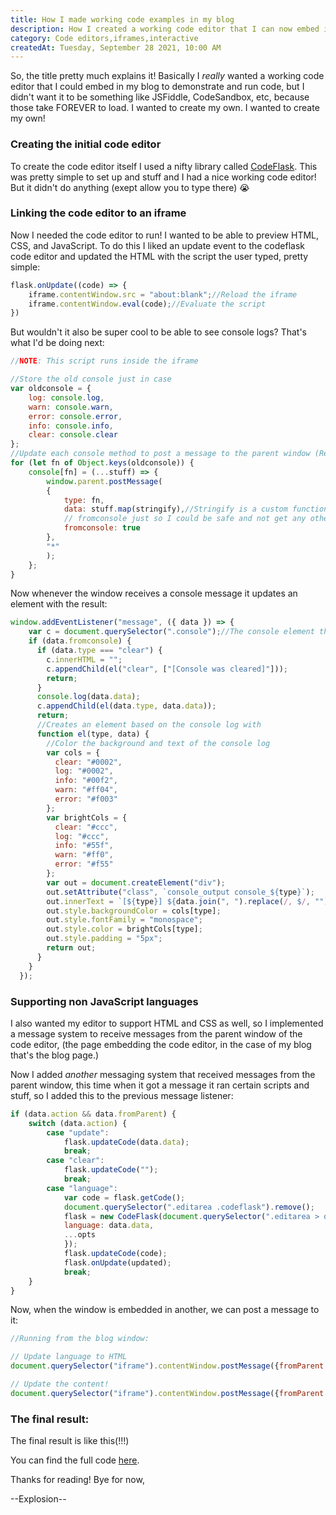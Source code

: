 ```yaml
---
title: How I made working code examples in my blog
description: How I created a working code editor that I can now embed in my blog to demonstrate and run code!
category: Code editors,iframes,interactive
createdAt: Tuesday, September 28 2021, 10:00 AM
---
```


So, the title pretty much explains it! Basically I _really_ wanted a working code editor that I could embed in my blog to demonstrate and run code, but I didn't want it to be something like JSFiddle, CodeSandbox, etc, because those take FOREVER to load. I wanted to create my own. I wanted to create my own!

### Creating the initial code editor
To create the code editor itself I used a nifty library called [CodeFlask](https://kazzkiq.github.io/CodeFlask/). This was pretty simple to set up and stuff and I had a nice working code editor! But it didn't do anything (exept allow you to type there) 😭

### Linking the code editor to an iframe
Now I needed the code editor to run! I wanted to be able to preview HTML, CSS, and JavaScript. To do this I liked an update event to the codeflask code editor and updated the HTML with the script the user typed, pretty simple:
```js
flask.onUpdate((code) => {
    iframe.contentWindow.src = "about:blank";//Reload the iframe
    iframe.contentWindow.eval(code);//Evaluate the script
})
```

But wouldn't it also be super cool to be able to see console logs? That's what I'd be doing next:

```js
//NOTE: This script runs inside the iframe

//Store the old console just in case
var oldconsole = {
    log: console.log,
    warn: console.warn,
    error: console.error,
    info: console.info,
    clear: console.clear
};
//Update each console method to post a message to the parent window (Remember, this is running in the iframe, so the parent window is the window with the code editor)
for (let fn of Object.keys(oldconsole)) {
    console[fn] = (...stuff) => {
        window.parent.postMessage(
        {
            type: fn,
            data: stuff.map(stringify),//Stringify is a custom function that uses JSON.stringify, but also supports HTMLElements, Functions and RegExps.
            // fromconsole just so I could be safe and not get any other messages.
            fromconsole: true
        },
        "*"
        );
    };
}
```

Now whenever the window receives a console message it updates an element with the result:
```js
window.addEventListener("message", ({ data }) => {
    var c = document.querySelector(".console");//The console element that shows the logs
    if (data.fromconsole) {
      if (data.type === "clear") {
        c.innerHTML = "";
        c.appendChild(el("clear", ["[Console was cleared]"]));
        return;
      }
      console.log(data.data);
      c.appendChild(el(data.type, data.data));
      return;
      //Creates an element based on the console log with 
      function el(type, data) {
        //Color the background and text of the console log
        var cols = {
          clear: "#0002",
          log: "#0002",
          info: "#00f2",
          warn: "#ff04",
          error: "#f003"
        };
        var brightCols = {
          clear: "#ccc",
          log: "#ccc",
          info: "#55f",
          warn: "#ff0",
          error: "#f55"
        };
        var out = document.createElement("div");
        out.setAttribute("class", `console_output console_${type}`);
        out.innerText = `[${type}] ${data.join(", ").replace(/, $/, "")}`;
        out.style.backgroundColor = cols[type];
        out.style.fontFamily = "monospace";
        out.style.color = brightCols[type];
        out.style.padding = "5px";
        return out;
      }
    }
  });
```

### Supporting non JavaScript languages
I also wanted my editor to support HTML and CSS as well, so I implemented a message system to receive messages from the parent window of the code editor, (the page embedding the code editor, in the case of my blog that's the blog page.)

Now I added _another_ messaging system that received messages from the parent window, this time when it got a message it ran certain scripts and stuff, so I added this to the previous message listener:
```js
if (data.action && data.fromParent) {
    switch (data.action) {
        case "update":
            flask.updateCode(data.data);
            break;
        case "clear":
            flask.updateCode("");
            break;
        case "language":
            var code = flask.getCode();
            document.querySelector(".editarea .codeflask").remove();
            flask = new CodeFlask(document.querySelector(".editarea > div"), {
            language: data.data,
            ...opts
            });
            flask.updateCode(code);
            flask.onUpdate(updated);
            break;
    }
}
``` 
Now, when the window is embedded in another, we can post a message to it:
```js
//Running from the blog window:

// Update language to HTML
document.querySelector("iframe").contentWindow.postMessage({fromParent: true, action: "language", data: "html"});

// Update the content!
document.querySelector("iframe").contentWindow.postMessage({fromParent: true, action: "update", data: "<h1>Hello world</h1>"});
```

### The final result:
The final result is like this(!!!)

<CodeEditor language="js" code="console.log('This is my code editor!');__BREAK____BREAK__console.info('Try typing stuff in it, it updates in real time!');__BREAK__document.write('<button>Click me!</button>');__BREAK__document.querySelector('button').onclick = () => alert('You clicked it!');" class="standout h-96"></CodeEditor>

You can find the full code [here](https://codesandbox.io/s/dark-dust-yj639).

Thanks for reading! Bye for now,

--Explosion--